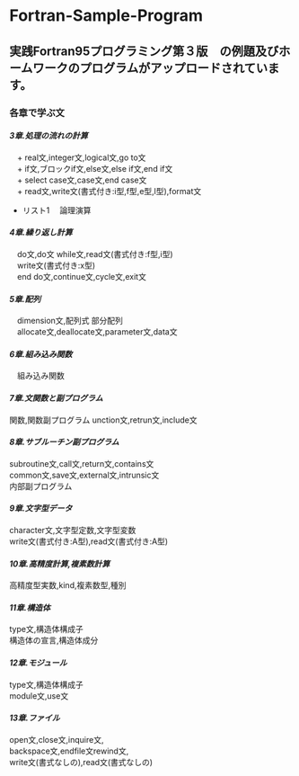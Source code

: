 # Fortran-Sample-Program
## 実践Fortran95プログラミング第３版　の例題及びホームワークのプログラムがアップロードされています。
  
### 各章で学ぶ文  
#### _3章.処理の流れの計算_  
　+ real文,integer文,logical文,go to文  
　+ if文,ブロックif文,else文,else if文,end if文  
　+ select case文,case文,end case文  
　+ read文,write文(書式付き:i型,f型,e型,l型),format文  
 - リスト1
　論理演算
#### _4章.繰り返し計算_  
　do文,do文 while文,read文(書式付き:f型,i型)  
　write文(書式付き:x型)  
　end do文,continue文,cycle文,exit文
#### _5章.配列_  
　dimension文,配列式 部分配列  
　allocate文,deallocate文,parameter文,data文
#### _6章.組み込み関数_  
　組み込み関数
#### _7章.文関数と副プログラム_  
  関数,関数副プログラム
  unction文,retrun文,include文
#### _8章.サブルーチン副プログラム_ 
  subroutine文,call文,return文,contains文  
  common文,save文,external文,intrunsic文  
  内部副プログラム 
#### _9章.文字型データ_ 
  character文,文字型定数,文字型変数  
  write文(書式付き:A型),read文(書式付き:A型)  
#### _10章.高精度計算,複素数計算_ 
  高精度型実数,kind,複素数型,種別  
#### _11章.構造体_ 
  type文,構造体構成子  
  構造体の宣言,構造体成分   
#### _12章.モジュール_ 
  type文,構造体構成子  
  module文,use文  
#### _13章.ファイル_ 
  open文,close文,inquire文,  
  backspace文,endfile文rewind文,  
  write文(書式なしの),read文(書式なしの)  
